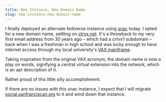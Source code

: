 ```yaml
---
title: New Instance, New Domain Name
slug: new-instance-new-domain-name
---
```

I finally deployed an alternate fediverse instance using [snac](https://codeberg.org/grunfink/snac2) today.  I opted for a new domain name, settling on [ctrvx.net](https://ctrvx.net/). It's a throwback to my very first email address from 30 years ago – which had a *crtvx1* subdomain – back when I was a freshman in high school and was lucky enough to have internet access through my local university's [VAX mainframe](https://en.wikipedia.org/wiki/VAX).<!--more-->

Taking inspiration from the original VAX acronym, the domain name is now a play on words, signifying a *c*en*tr*al *v*irtual e*x*tension into the *net*work, which is an apt description of it.

Rather proud of this little silly accomplishment.

If there are no issues with this snac instance, I expect that I will migrate [social.sanfranciscan.org](https://social.sanfranciscan.org/) to it and wind down that instance.